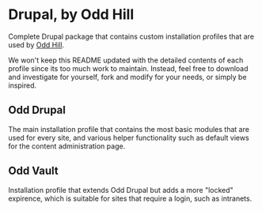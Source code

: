 # Drupal, by Odd Hill

Complete Drupal package that contains custom installation profiles that are used by [Odd Hill](http://www.oddhill.se/).

We won't keep this README updated with the detailed contents of each profile since its too much work to maintain. Instead, feel free to download and investigate for yourself, fork and modify for your needs, or simply be inspired.

## Odd Drupal

The main installation profile that contains the most basic modules that are used for every site, and various helper functionality such as default views for the content administration page.

## Odd Vault
Installation profile that extends Odd Drupal but adds a more "locked" expirence, which is suitable for sites that require a login, such as intranets.
